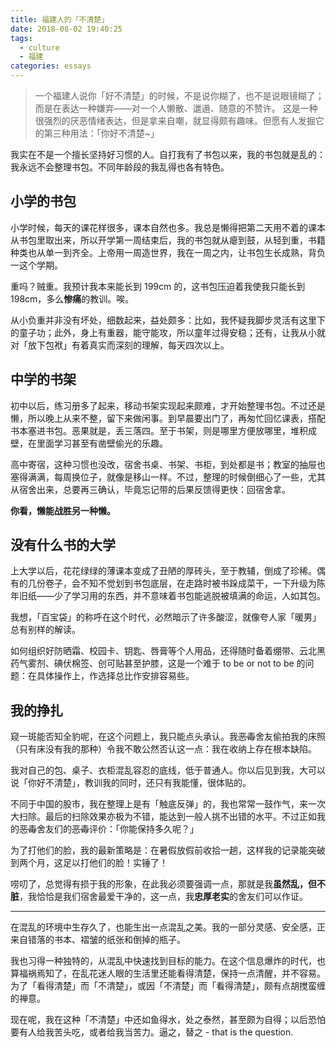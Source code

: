 ```yaml
---
title: 福建人的「不清楚」
date: 2018-08-02 19:40:25
tags:
  - culture
  - 福建
categories: essays
---
```

> 一个福建人说你「好不清楚」的时候，不是说你糊了，也不是说眼镜糊了；而是在表达一种嫌弃——对一个人懒散、邋遢、随意的不赞许。
> 这是一种很强烈的厌恶情绪表达，但是拿来自嘲，就显得颇有趣味。但愿有人发掘它的第三种用法：「你好不清楚~」 


我实在不是一个擅长坚持好习惯的人。自打我有了书包以来，我的书包就是乱的：我永远不会整理书包。不同年龄段的我乱得也各有特色。

## 小学的书包

小学时候，每天的课花样很多，课本自然也多。我总是懒得把第二天用不着的课本从书包里取出来，所以开学第一周结束后，我的书包就从瘪到鼓，从轻到重，书籍种类也从单一到齐全。上帝用一周造世界，我在一周之内，让书包生长成熟，背负一这个学期。

重吗？贼重。我预计我本来能长到 199cm 的，这书包压迫着我使我只能长到 198cm，多么**惨痛**的教训。唉。

从小负重并非没有坏处，细数起来，益处颇多：比如，我怀疑我脚步灵活有这里下的童子功；此外，身上有重器，能守能攻，所以童年过得安稳；还有，让我从小就对「放下包袱」有着真实而深刻的理解，每天四次以上。

## 中学的书架

初中以后，练习册多了起来，移动书架实现起来颇难，才开始整理书包。不过还是懒，所以晚上从来不整，留下来做闲事。到早晨要出门了，再匆忙回忆课表，搭配书本塞进书包。恶果就是，丢三落四。至于书架，则是哪里方便放哪里，堆积成壁，在里面学习甚至有凿壁偷光的乐趣。

高中寄宿，这种习惯也没改，宿舍书桌、书架、书柜，到处都是书；教室的抽屉也塞得满满，每周换位子，就像是移山一样。不过，整理的时候倒细心了一些，尤其从宿舍出来，总要再三确认，毕竟忘记带的后果反馈得更快：回宿舍拿。

**你看，懒能战胜另一种懒。**

## 没有什么书的大学

上大学以后，花花绿绿的薄课本变成了丑陋的厚砖头，至于教辅，倒成了珍稀。偶有的几份卷子，会不知不觉划到书包底层，在走路时被书跺成菜干，一下升级为陈年旧纸——少了学习用的东西，并不意味着书包能逃脱被填满的命运，人如其包。

我想，「百宝袋」的称呼在这个时代，必然暗示了许多酸涩，就像夸人家「暖男」总有别样的解读。

如何组织好防晒霜、校园卡、钥匙、唇膏等个人用品，还得随时备着绷带、云北黑药气雾剂、碘伏棉签、创可贴甚至护膝，这是一个难于 to be or not to be 的问题：在具体操作上，作选择总比作安排容易些。

## 我的挣扎

窥一斑能否知全豹呢，在这个问题上，我只能点头承认。我~~恶毒~~舍友偷拍我的床照（只有床没有我的那种）令我不敢公然否认这一点：我在收纳上存在根本缺陷。

我对自己的包、桌子、衣柜混乱容忍的底线，低于普通人。你以后见到我，大可以说「你好不清楚」，教训我的同时，还只有我能懂，很体贴的。

不同于中国的股市，我在整理上是有「触底反弹」的，我也常常一鼓作气，来一次大扫除。最后的扫除效果亦极为不错，能达到一般人挑不出错的水平。不过正如我的~~恶毒~~舍友们的~~恶毒~~评价：「你能保持多久呢？」

为了打他们的脸，我的最新策略是：在暑假放假前收拾一趟，这样我的记录能突破到两个月，这足以打他们的脸！实锤了！

唠叨了，总觉得有损于我的形象，在此我必须要强调一点，那就是我**虽然乱，但不脏**，我恰恰是我们宿舍最爱干净的，这一点，我**忠厚老实**的舍友们可以作证。

---

在混乱的环境中生存久了，也能生出一点混乱之美。我的一部分灵感、安全感，正来自错落的书本、褶皱的纸张和倒掉的瓶子。

我也习得一种独特的，从混乱中快速找到目标的能力。在这个信息爆炸的时代，也算福祸焉知了，在乱花迷人眼的生活里还能看得清楚，保持一点清醒，并不容易。为了「看得清楚」而「不清楚」，或因「不清楚」而「看得清楚」，颇有点胡搅蛮缠的禅意。

现在呢，我在这种「不清楚」中还如鱼得水，处之泰然，甚至颇为自得；以后恐怕要有人给我苦头吃，或者给我当苦力。逼之，替之 - that is the question.
